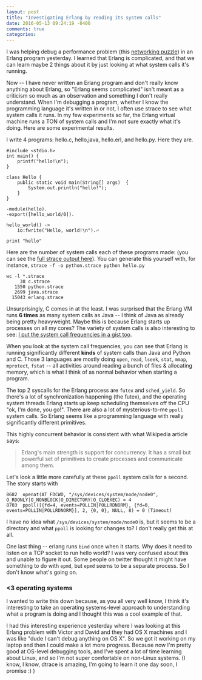 ```yaml
---
layout: post
title: "Investigating Erlang by reading its system calls"
date: 2016-05-13 09:24:19 -0400
comments: true
categories: 
---
```


I was helping debug a performance problem (this [networking puzzle](https://gist.github.com/jvns/c7e277c7a44e22ce5a6e5707febcfbf3)) in an Erlang program yesterday. I learned that Erlang is complicated, and that we can learn maybe 2 things about it by just looking at what system calls it's running.

Now -- I have never written an Erlang program and don't really know anything about Erlang, so "Erlang seems complicated" isn't meant as a criticism so much as an observation and something I don't really understand. When I'm debugging a program, whether I know the programming language it's written in or not, I often use strace to see what system calls it runs. In my few experiments so far, the Erlang virtual machine runs a TON of system calls and I'm not sure exactly what it's doing. Here are some experimental results.

I write 4 programs: hello.c, hello,java, hello.erl, and hello.py. Here they are.

```
#include <stdio.h>
int main() {
    printf("hello!\n");
}
```

```
class Hello {
    public static void main(String[] args)  {
        System.out.println("hello!");
    }
}
```

```
-module(hello).
-export([hello_world/0]).

hello_world() ->
    io:fwrite("Hello, world!\n").⏎ 
```

```
print "hello"
```

Here are the number of system calls each of these programs made: (you can see the [full strace output here](https://gist.github.com/jvns/a5a5a39c6b79445279a7d3d03ba0c153)). You can generate this yourself with, for instance, `strace -f -o python.strace python hello.py`

```
wc -l *.strace
     38 c.strace
   1550 python.strace
   2699 java.strace
  15043 erlang.strace
```

Unsurprisingly, C comes in at the least. I was surprised that the Erlang VM runs **6 times** as many system calls as Java -- I think of Java as already being pretty heavyweight. Maybe this is because Erlang starts up processes on all my cores? The variety of system calls is also interesting to see: [I put the system call frequencies in a gist too](https://gist.github.com/jvns/4b179aa7bd3e507a361f21de94e721d5).

When you look at the system call frequencies, you can see that Erlang is running significantly different **kinds** of system calls than Java and Python and C. Those 3 languages are mostly doing `open`, `read`, `lseek`, `stat`, `mmap`, `mprotect`, `fstat` -- all activities around reading a bunch of files & allocating memory, which is what I think of as normal behavior when starting a program.

The top 2 syscalls for the Erlang process are `futex` and `sched_yield`. So there's a lot of synchronization happening (the futex), and the operating system threads Erlang starts up keep scheduling themselves off the CPU "ok, I'm done, you go!". There are also a lot of mysterious-to-me `ppoll` system calls. So Erlang seems like a programming language with really significantly different primitives.

This highly concurrent behavior is consistent with what Wikipedia article says:

> Erlang's main strength is support for concurrency. It has a small but powerful
> set of primitives to create processes and communicate among them.

Let's look a little more carefully at these `ppoll` system calls for a second. The story starts with

```
8682  openat(AT_FDCWD, "/sys/devices/system/node/node0", O_RDONLY|O_NONBLOCK|O_DIRECTORY|O_CLOEXEC) = 4
8703  ppoll([{fd=4, events=POLLIN|POLLRDNORM}, {fd=0, events=POLLIN|POLLRDNORM}], 2, {0, 0}, NULL, 8) = 0 (Timeout)
```

I have no idea what `/sys/devices/system/node/node0` is, but it seems to be a directory and what `ppoll` is looking for changes to? I don't really get this at all.

One last thing -- erlang runs `bind` once when it starts. Why does it need to listen on a TCP socket to run hello world? I was very confused about this and unable to figure it out. Some people on twitter thought it might have something to do with `epmd`, but `epmd` seems to be a separate process. So I don't know what's going on.

### <3 operating systems

I wanted to write this down because, as you all very well know, I think it's interesting to take an operating systems-level approach to understanding what a program is doing and I thought this was a cool example of that.

I had this interesting experience yesterday where I was looking at this Erlang problem with Victor and David and they had OS X machines and I was like "dude I can't debug anything on OS X". So we got it working on my laptop and then I could make a lot more progress. Because now I'm pretty good at OS-level debugging tools, and I've spent a lot of time learning about Linux, and so I'm not super comfortable on non-Linux systems. (I know, I know, dtrace is amazing, I'm going to learn it one day soon, I promise :) ) 
